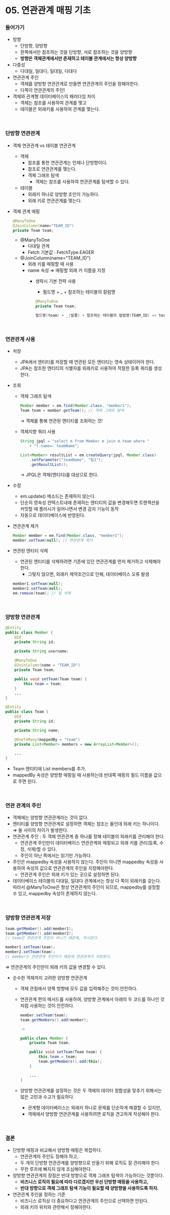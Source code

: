 # 05. 연관관계 매핑 기초

### **들어가기**

- 방향
    - 단방향, 양방향
    - 한쪽에서만 참조하는 것을 단방향, 서로 참조하는 것을 양방향
    - **방향은 객체관계에서만 존재하고 테이블 관계에서는 항상 양방향**
- 다중성
    - 다대일, 일대다, 일대일, 다대다
- 연관관계 주인
    - 객체를 양방향 연관관계로 만들면 연관관계의 주인을 정해야한다.
    - 다쪽이 연관관계의 주인!
- 객체와 관계형 데이터베이스의 패러다임 차이
    - 객체는 참조를 사용하여 관계를 맺고
    - 테이블은 외래키를 사용하여 관계를 맺는다.

<br/>

### 단방향 연관관계

- 객체 연관관계 vs 테이블 연관관계
    - 객체
        - 참조를 통한 연관관계는 언제나 단방향이다.
        - 참조로 연관관계를 맺는다.
        - 객체 그래프 탐색
            - 객체는 참조를 사용하여 연관관계를 탐색할 수 있다.
    - 테이블
        - 외래키 하나로 양방향 조인이 가능하다.
        - 외래 키로 연관관계를 맺는다.

- 객체 관계 매핑
    
    ```java
    @ManyToOne
    @JoinColumn(name="TEAM_ID")
    private Team team;
    ```
    
    - @ManyToOne
        - 다대일 관계
        - Fetch 기본값 : FetchType.EAGER
    - @JoinColumn(name="TEAM_ID")
        - 외래 키를 매핑할 때 사용
        - name 속성 ⇒ 매핑할 외래 키 이름을 지정
            - 생략시 기본 전략 사용
                - 필드명 + _ + 참조하는 테이블의 칼럼명
                
                ```java
                @ManyToOne
                private Team team;
                
                필드명(team) + _(밑줄) + 참조하는 테이블의 칼럼명(TEAM_ID) => team_TEAM_ID
                ```
                
<br/>

### 연관관계 사용

- 저장
    - JPA에서 엔티티를 저장할 때 연관된 모든 엔티티는 영속 상태이어야 한다.
    - JPA는 참조한 엔티티의 식별자를 외래키로 사용하여 적절한 등록 쿼리를 생성한다.
- 조회
    - 객체 그래프 탐색
        
        ```java
        Member member = em.find(Member.class, "member1");
        Team team = member.getTeam(); // 객체 그래프 탐색
        ```
        
        → 객체를 통해 연관된 엔티티를 조회하는 것!
        
    - 객체지향 쿼리 사용
        
        ```java
        String jpql = "select m from Member m join m.team where "
        	+ "t.name=: teamName";
        
        List<Member> resultList = em.createQuery(jpql, Member.class)
        	.setParameter("teamName", "팀1");
        	.getResultList();
        ```
        
        → JPQL은 객체(엔티티)를 대상으로 한다.
        
- 수정
    - em.update() 메소드는 존재하지 않는다.
    - 단순히 영속성 컨텍스트내에 존재하는 엔티티의 값을 변경해두면 트랜잭션을 커밋할 때 플러시가 일어나면서 변경 감지 기능이 동작
    - 자동으로 데이터베이스에 반영된다.
- 연관관계 제거
    
    ```java
    Member member = em.find(Member.class, "member1");
    member.setTeam(null); // 연관관계 제거
    ```
    
- 연관된 엔티티 삭제
    - 연관된 엔티티를 삭제하려면 기존에 있던 연관관계를 먼저 제거하고 삭제해야한다.
        - 그렇지 않으면, 외래키 제약조건으로 인해, 데이터베이스 오류 발생
    
    ```java
    member1.setTeam(null);
    member2.setTeam(null);
    em.remove(team); // 팀 삭제
    
    ```
 
<br/>

### 양방향 연관관계

```java
@Entity
public class Member {
	@Id
	private String id;

	private String username;
	
	@ManyToOne
	@JoinColumn(name = "TEAM_ID")
	private Team team;

	public void setTeam(Team team) {
		this.team = team;
	}
	...
}

@Entity
public class Team {
	@Id
	private String id;

	private String name;

	@OneToMany(mappedBy = "team")
	private List<Member> members = new ArrayList<Member>();
	
	...
}
```

- Team 엔티티에 List<Member> members를 추가.
- mappedBy 속성은 양방향 매핑일 때 사용하는데 반대쪽 매핑의 필드 이름을 값으로 주면 된다.

<br/>

### 연관 관계의 주인

- 객체에는 양방향 연관관계라는 것이 없다.
- 엔티티를 양방향 연관관계로 설정하면 객체는 참조는 둘인데 외래 키는 하나이다. ⇒ 둘 사이의 차이가 발생한다.
- 연관관계 주인 : 두 객체 연관관계 중 하나를 정해 테이블의 외래키를 관리해야 한다
    - 연관관계 주인만이 데이터베이스 연관관계와 매핑되고 외래 키를 관리(등록, 수정, 삭제)할 수 있다.
    - 주인이 아닌 쪽에서는 읽기만 가능하다.
- 주인은 mappedby 속성을 사용하지 않는다. 주인이 아니면 mappedby 속성을 사용하여 속성의 값으로 연관관계의 주인을 지정해야한다.
    - 연관관계 주인은 외래 키가 있는 곳으로 설정하면 된다.
- 데이터베이스 테이블의 다대일, 일대다 관계에서는 항상 다 쪽이 외래키를 갖는다. 따라서 @ManyToOne은 항상 연관관계의 주인이 되므로, mappedby를 설정할 수 있고, mappedby 속성이 존재하지 않는다.

<br/>

### 양방향 연관관계 저장

```java
team.getMember().add(member1);
team.getMember().add(member2);
// team은 연관관계 주인이 아니기 때문에, 무시된다.

member1.setTeam(team);
member2.setTeam(team);
// member는 연관관계 주인이기 떄문에 연관관계가 저장된다.
```

⇒ 연관관계의 주인만이 외래 키의 값을 변경할 수 있다.

- 순수한 객체까지 고려한 양방향 연관관계
    - 객체 관점에서 양쪽 방향에 모두 값을 입력해주는 것이 안전하다.
    - 연관관계 편의 메서드를 사용하여, 양방향 관계에서 아래의 두 코드를 하나인 것처럼 사용하는 것이 안전하다.
        
        ```java
        member.setTeam(team);
        team.getMembers().add(member);
        
        ->
        
        public class Member {
        	private Team team;
        
        	public void setTeam(Team team) {
        		this.team = team;
        		team.getMembers().add(this);
        	}
        
        	...
        }
        ```
        
    - 양방향 연관관계를 설정하는 것은 두 객체의 데이터 정합성을 맞추기 위해서는 많은 고민과 수고가 필요하다.
        - 관계형 데이터베이스는 외래키 하나로 문제를 단순하게 해결할 수 있지만,
        - 객체에서 양방향 연관관계를 사용하려면 로직을 견고하게 작성해야 한다.

<br/>

### 결론

- 단방향 매핑과 비교해서 양방향 매핑은 복잡하다.
    - 연관관계의 주인도 정해야 하고,
    - 두 개의 단방향 연관관계를 양방향으로 만들기 위해 로직도 잘 관리해야 한다.
    - 무한 루프에 빠지지 않게 조심해야한다.
- 양방향 연관관계의 장점은 반대 방향으로 객체 그래프 탐색이 가능하다는 것뿐이다.
    - **비즈니스 로직의 필요에 따라 다르겠지만 우선 단방향 매핑을 사용하고,**
    - **반대 방향으로 객체 그래프 탐색 기능이 필요할 때 양방향을 사용하도록 하자.**
- 연관관계 주인을 정하는 기준
    - 비즈니스 로직상 더 중요하다고 연관관계의 주인으로 선택하면 안된다.
    - 외래 키의 위치와 관련해서 정해야한다.
